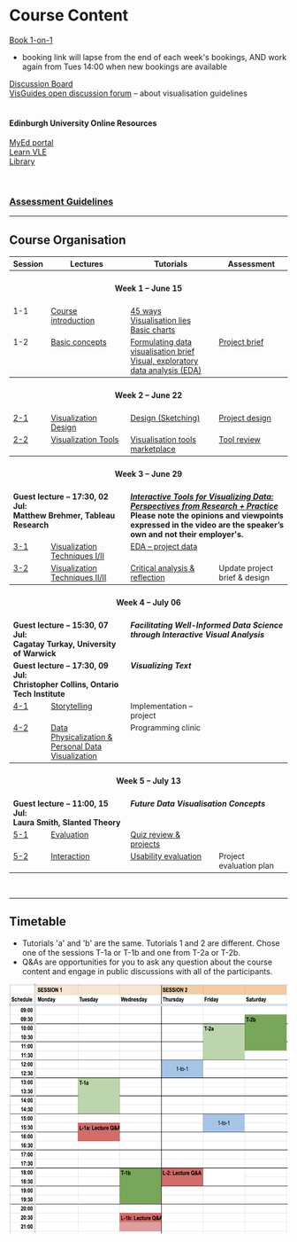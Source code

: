 
# Course Content 

<!--
[Lecture Material](lectures.md)  
[Tutorials](tutorials.md)  
-->

<!-- All lecture, tutorial, and assessment material found **per session** in the table below, clicking the session numbers: e.g., 2-1, 2-2 and so forth. -->

[Book 1-on-1](https://datavisonline.youcanbook.me)  
  * booking link will lapse from the end of each week's bookings, AND work again from Tues 14:00 when new bookings are available
  
[Discussion Board](https://datavisonline.slack.com)  
[VisGuides open discussion forum](https://visguides.org/) &ndash; about visualisation guidelines  
<br />

#### Edinburgh University Online Resources
[MyEd portal](https://www.myed.ed.ac.uk)   
[Learn VLE](https://bit.ly/sfcdv_on_learn) <!-- https://www.learn.ed.ac.uk -->  
[Library](https://discovered.ed.ac.uk)
<p>&nbsp;</p>
<!-- ## Learning Outcomes -->


### [Assessment Guidelines](assessment.md)  
<!-- ### Additional information on [interactive sessions]() -->


***

<a name = "course_organisation"></a>
## Course Organisation

<table>
  <tr>
    <th>Session</th>
    <th>Lectures</th>
    <th>Tutorials</th>
    <th>Assessment</th>
  </tr><tr style = "vertical-align:top;">
    <th colspan = "4"><h4>Week 1 &ndash; June 15</h4></th>
  </tr><tr style = "vertical-align:top;">
    <td>1-1</td>
    <td>
      <a href="lectures.html#1-1">Course introduction</a>
    </td><td>
      <a href="tutorials.html#1-1a">45 ways</a><br/>
      <a href="tutorials.html#1-1b">Visualisation lies</a><br/>
      <a href="tutorials.html#1-1c">Basic charts</a>
    </td><td>
    </td>
  </tr><tr style = "vertical-align:top;">
    <td>1-2</td>
    <td>
      <a href="lectures.html#1-2">Basic concepts</a><br/>
    </td><td>
      <a href="tutorials.html#1-2a">Formulating data visualisation brief</a><br/>
      <a href="tutorials.html#1-2b">Visual, exploratory data analysis (EDA)</a>
    </td><td>
      <a href="assessment.html#1-1">Project brief</a>
    </td>
  
  </tr><tr style = "vertical-align:top;">
    <th colspan = "4"><h4>Week 2 &ndash; June 22</h4></th>
  </tr>
 
  <tr style = "vertical-align:top;">
    <td>
      <a href="session-2-1">2-1</a>
    </td>
    <td>  
      <a href="session-2-1#lecture">Visualization Design</a><br/>
    </td>
    <td>
      <a href="session-2-1#tutorial-design-sketching">Design (Sketching)</a><br/>
    </td>
    <td>
      <a href="session-2-1#assignment">Project design</a>
    </td>
  </tr>

<tr style = "vertical-align:top;">
    <td>
       <a href="session-2-2">2-2</a>
    </td>
    <td>
       <a href="session-2-2#lecture">Visualization Tools</a><br/>
    </td>
    <td>
      <a href="session-2-2#tutorial-tool-marketplace">Visualisation tools marketplace</a><br/>
    </td><td>
     <a href="session-2-2#assignment">Tool review</a>
    </td>
  </tr><tr style = "vertical-align:top;">
    <th colspan = "4"><h4>Week 3 &ndash; June 29</h4></th>
  </tr><tr style = "vertical-align:top;">
    <td colspan = "2"><b>Guest lecture &ndash; 17:30, 02 Jul:<br />Matthew Brehmer, Tableau Research</b></td>
    <td colspan = "2">
      <a href="https://drive.google.com/file/d/1fXHljzLam_saVgDe2KrJbL02UC-9VP1w/view?usp=sharing"><b><i>Interactive Tools for Visualizing Data: Perspectives from Research + Practice</i></b></a><br />
     <b>Please note the opinions and viewpoints expressed in the video are the speaker’s own and not their employer's.</b>
    </td>
  </tr><tr style = "vertical-align:top;">
    <td><a href="session-3-1">3-1</a></td>
    <td style = "vertical-align:top;">
      <a href="session-3-1#lecture">Visualization Techniques I/II</a><br/>
    </td><td>
      <a href="session-3-1#tutorial-eda-project-data">EDA &ndash; project data</a><br/>
    </td><td>
    </td>
  </tr><tr style = "vertical-align:top;">
    <td><a href="session-3-2">3-2</a></td>
    <td style = "vertical-align:top;">
      <a href="session-3-2#lecture">Visualization Techniques II/II</a><br/>
    </td><td>
      <a href="session-3-2#tutorial-critical-analysis">Critical analysis &amp; reflection</a>
    </td><td>
      <!-- a href="assessment.html#3-1" -->Update project brief &amp; design<!-- /a -->
    </td>
  </tr><tr style = "vertical-align:top;">
    <th colspan = "4"><h4>Week 4 &ndash; July 06</h4></th>
  </tr><tr style = "vertical-align:top;">
    <td colspan = "2"><b>Guest lecture &ndash; 15:30, 07 Jul:<br />Cagatay Turkay, University of Warwick</b></td>
    <td colspan = "2">
      <b><i>Facilitating Well-Informed Data Science through Interactive Visual Analysis</i></b>
    </td>
  </tr><tr style = "vertical-align:top;">
    <td colspan = "2"><b>Guest lecture &ndash; 17:30, 09 Jul:<br />Christopher Collins, Ontario Tech Institute</b></td>
    <td colspan = "2">
      <b><i>Visualizing Text</i></b>
    </td>
  </tr><tr style = "vertical-align:top;">
    <td><a href="session-4-1">4-1</a></td>
    <td>
      <a href="session-4-1#lecture">Storytelling</a>
    </td><td>
      <!-- a href="tutorials.html#4-1" -->Implementation &ndash; project<!-- /a -->
    </td><td>
    </td>
  </tr><tr style = "vertical-align:top;">
    <td><a href="session-4-2">4-2</a></td>
     <td>
      <a href="session-4-2#lecture">Data Physicalization & Personal Data Visualization</a>
    </td><td>
      <!-- a href="session-4-2#d3-intro-tutorial" -->Programming clinic<!-- /a -->
    </td><td>
    </td>
  </tr><tr style = "vertical-align:top;">
  <th colspan = "4"><h4>Week 5 &ndash; July 13</h4></th>
  </tr><tr style = "vertical-align:top;">
    <td colspan = "2"><b>Guest lecture &ndash; 11:00, 15 Jul:<br />Laura Smith, Slanted Theory</b></td>
    <td colspan = "2">
      <b><i>Future Data Visualisation Concepts</i></b>
    </td>
  </tr><tr style = "vertical-align:top;">
   <td><a href="session-5-1">5-1</a></td>
   <td>
      <a href="session-5-1#lecture">Evaluation</a>
    </td><td>
      <a href="session-5-1#project-implementation">Quiz review & projects</a>
    </td><td>
    </td>
  </tr><tr style = "vertical-align:top;">
    <td><a href="session-5-2">5-2</a></td>
   <td>
      <a href="session-5-2#lecture">Interaction</a> 
    </td><td>
      <a href="session-5-2#usability-evaluation">Usability evaluation</a>
    </td>
    <td>Project evaluation plan</td>
  </tr>
</table>

<p>&nbsp;</p>

***

<a name = "timetable"></a>
## Timetable

* Tutorials 'a' and 'b' are the same. Tutorials 1 and 2 are different. Chose one of the sessions T-1a or T-1b and one from T-2a or T-2b.
* Q&As are opportunities for you to ask any question about the course content and engage in public discussions with all of the participants. 

<!-- ![timetable](../images/pilot_week_timetable.png) -->
<img src = "../images/timetable-interactive_sessions.png" alt = "Timetable &ndash; Interactive Sessions" height = "450" />

